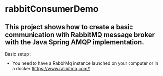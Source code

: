# rabbitConsumerDemo

## This project shows how to create a basic communication with RabbitMQ message broker with the Java Spring AMQP implementation. 

Basic setup : 
  - You need to have a RabbitMq instance launched on your computer or in a docker (https://www.rabbitmq.com/)
